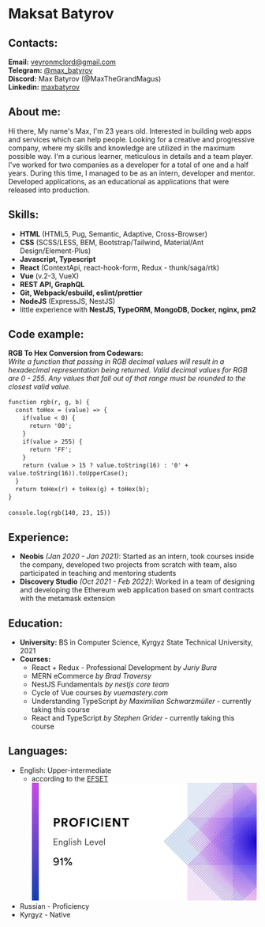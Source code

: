 # Maksat Batyrov

## Contacts:
**Email:** veyronmclord@gmail.com<br>
**Telegram:** [@max_batyrov](https://t.me/max_batyrov)<br>
**Discord:** Max Batyrov (@MaxTheGrandMagus)<br>
**Linkedin:** [maxbatyrov](https://www.linkedin.com/in/maxbatyrov/)<br>

## About me:
Hi there, My name's Max, I'm 23 years old. Interested in building web apps and services which can help people. Looking for a creative and progressive company, where my skills and knowledge are utilized in the maximum possible way. I'm a curious learner, meticulous in details and a team player. I've worked for two companies as a developer for a total of one and a half years. During this time, I managed to be as an intern, developer and mentor. Developed applications, as an educational as applications that were released into production.

## Skills:
* **HTML** (HTML5, Pug, Semantic, Adaptive, Cross-Browser)
* **CSS** (SCSS/LESS, BEM, Bootstrap/Tailwind, Material/Ant Design/Element-Plus)
* **Javascript, Typescript**
* **React** (ContextApi, react-hook-form, Redux - thunk/saga/rtk)
* **Vue** (v.2-3, VueX)
* **REST API, GraphQL**
* **Git, Webpack/esbuild, eslint/prettier**
* **NodeJS** (ExpressJS, NestJS)
* little experience with **NestJS, TypeORM, MongoDB, Docker, nginx, pm2**

## Code example:
**RGB To Hex Conversion from Codewars:**<br> 
*Write a function that passing in RGB decimal values will result in a hexadecimal representation being returned. Valid decimal values for RGB are 0 - 255. Any values that fall out of that range must be rounded to the closest valid value.*
```
function rgb(r, g, b) {
  const toHex = (value) => {
    if(value < 0) {
      return '00';
    }
    if(value > 255) {
      return 'FF';
    }
    return (value > 15 ? value.toString(16) : '0' + value.toString(16)).toUpperCase();
  }
  return toHex(r) + toHex(g) + toHex(b);
}
  
console.log(rgb(140, 23, 15))
```

## Experience:
* **Neobis** *(Jan 2020 - Jan 2021)*:  Started as an intern, took courses inside the company, developed two projects from scratch with team, also participated in teaching and mentoring students
* **Discovery Studio** *(Oct 2021 - Feb 2022)*: Worked in a team of designing and developing the Ethereum web application based on smart contracts with the metamask extension

## Education:
* **University:** BS in Computer Science, Kyrgyz State Technical University, 2021
* **Courses:** 
  * React + Redux - Professional Development *by Juriy Bura*
  * MERN eCommerce *by Brad Traversy*
  * NestJS Fundamentals *by nestjs core team*
  * Cycle of Vue courses *by vuemastery.com*
  * Understanding TypeScript *by Maximilian Schwarzmüller* - currently taking this course
  * React and TypeScript *by Stephen Grider* - currently taking this course

## Languages: 
* English: Upper-intermediate
  * according to the [EFSET](https://www.efset.org/)<br>
  ![EFSET Test Result](/assets/efset-test.jpg)
* Russian - Proficiency
* Kyrgyz - Native